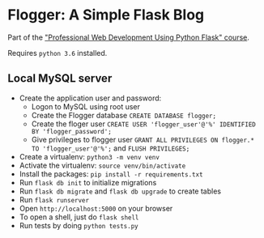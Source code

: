 # Flogger: A Simple Flask Blog

Part of the ["Professional Web Development Using Python Flask" course](https://flaskcourse.com).

Requires `python 3.6` installed.

## Local MySQL server
- Create the application user and password:
    - Logon to MySQL using root user
    - Create the Flogger database `CREATE DATABASE flogger;`
    - Create the floger user `CREATE USER 'flogger_user'@'%' IDENTIFIED BY 'flogger_password';`  
    - Give privileges to flogger user `GRANT ALL PRIVILEGES ON flogger.* TO 'flogger_user'@'%';` and `FLUSH PRIVILEGES;`
- Create a virtualenv: `python3 -m venv venv`
- Activate the virtualenv: `source venv/bin/activate`
- Install the packages: `pip install -r requirements.txt`
- Run `flask db init` to initialize migrations
- Run `flask db migrate` and `flask db upgrade` to create tables
- Run `flask runserver`
- Open `http://localhost:5000` on your browser
- To open a shell, just do `flask shell`
- Run tests by doing `python tests.py`

